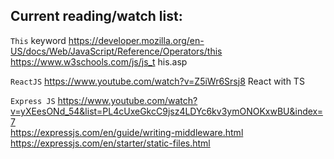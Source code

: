 ## Current reading/watch list:

`This` keyword
https://developer.mozilla.org/en-US/docs/Web/JavaScript/Reference/Operators/this
https://www.w3schools.com/js/js_t his.asp

`ReactJS`
https://www.youtube.com/watch?v=Z5iWr6Srsj8 React with TS

`Express JS`
https://www.youtube.com/watch?v=yXEesONd_54&list=PL4cUxeGkcC9jsz4LDYc6kv3ymONOKxwBU&index=7 \
https://expressjs.com/en/guide/writing-middleware.html \
https://expressjs.com/en/starter/static-files.html